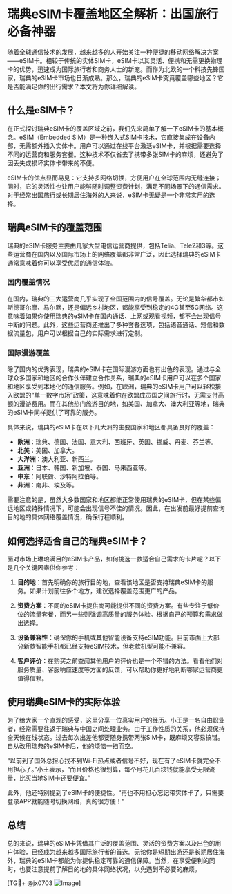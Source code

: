 # 瑞典eSIM卡覆盖地区全解析：出国旅行必备神器

随着全球通信技术的发展，越来越多的人开始关注一种便捷的移动网络解决方案——eSIM卡。相较于传统的实体SIM卡，eSIM卡以其灵活、便携和无需更换物理卡的优势，迅速成为国际旅行者和商务人士的新宠。而作为北欧的一个科技先锋国家，瑞典的eSIM卡市场也日渐成熟。那么，瑞典的eSIM卡究竟覆盖哪些地区？它是否能满足你的出行需求？本文将为你详细解读。

## 什么是eSIM卡？

在正式探讨瑞典eSIM卡的覆盖区域之前，我们先来简单了解一下eSIM卡的基本概念。eSIM（Embedded SIM）是一种嵌入式SIM卡技术，它直接集成在设备内部，无需额外插入实体卡。用户可以通过在线平台激活eSIM卡，并根据需要选择不同的运营商和服务套餐。这种技术不仅省去了携带多张SIM卡的麻烦，还避免了因丢失或损坏实体卡带来的不便。

eSIM卡的优点显而易见：它支持多网络切换，方便用户在全球范围内无缝连接；同时，它的灵活性也让用户能够随时调整资费计划，满足不同场景下的通信需求。对于经常出国旅行或长期居住海外的人来说，eSIM卡无疑是一个非常实用的选择。

## 瑞典eSIM卡的覆盖范围

瑞典的eSIM卡服务主要由几家大型电信运营商提供，包括Telia、Tele2和3等。这些运营商在国内以及国际市场上的网络覆盖都非常广泛，因此选择瑞典的eSIM卡通常意味着你可以享受优质的通信体验。

### 国内覆盖情况

在国内，瑞典的三大运营商几乎实现了全国范围内的信号覆盖。无论是繁华都市如斯德哥尔摩、马尔默，还是偏远乡村地区，都能享受到稳定的4G甚至5G网络。这意味着如果你使用瑞典的eSIM卡在国内通话、上网或观看视频，都不会出现信号中断的问题。此外，这些运营商还推出了多种套餐选项，包括语音通话、短信和数据流量包，用户可以根据自己的实际需求进行定制。

### 国际漫游覆盖

除了国内的优秀表现，瑞典的eSIM卡在国际漫游方面也有出色的表现。通过与全球众多国家和地区的合作伙伴建立合作关系，瑞典的eSIM卡用户可以在多个国家和地区享受到本地化的通信服务。例如，在欧洲，瑞典的eSIM卡用户可以轻松接入欧盟的“单一数字市场”政策，这意味着你在欧盟成员国之间旅行时，无需支付高额的漫游费用。而在其他热门旅游目的地，如美国、加拿大、澳大利亚等地，瑞典的eSIM卡同样提供了可靠的服务。

具体来说，瑞典的eSIM卡在以下几大洲的主要国家和地区都具备良好的覆盖：

- **欧洲**：瑞典、德国、法国、意大利、西班牙、英国、挪威、丹麦、芬兰等。
- **北美**：美国、加拿大。
- **大洋洲**：澳大利亚、新西兰。
- **亚洲**：日本、韩国、新加坡、泰国、马来西亚等。
- **中东**：阿联酋、沙特阿拉伯等。
- **非洲**：南非、埃及等。

需要注意的是，虽然大多数国家和地区都能正常使用瑞典的eSIM卡，但在某些偏远地区或特殊情况下，可能会出现信号不佳的情况。因此，在出发前最好提前查询目的地的具体网络覆盖情况，确保行程顺利。

## 如何选择适合自己的瑞典eSIM卡？

面对市场上琳琅满目的eSIM卡产品，如何挑选一款适合自己需求的卡片呢？以下是几个关键因素供你参考：

1. **目的地**：首先明确你的旅行目的地，查看该地区是否支持瑞典eSIM卡的服务。如果计划前往多个地方，建议选择覆盖范围更广的产品。

2. **资费方案**：不同的eSIM卡提供商可能提供不同的资费方案。有些专注于低价位的流量套餐，而另一些则强调高质量的服务体验。根据自己的预算和需求做出选择。

3. **设备兼容性**：确保你的手机或其他智能设备支持eSIM功能。目前市面上大部分新款智能手机都已经支持eSIM技术，但老款机型可能不兼容。

4. **客户评价**：在购买之前查阅其他用户的评价也是一个不错的方法。看看他们对服务质量、客服响应速度等方面的反馈，可以帮助你更好地判断哪家运营商更值得信赖。

## 使用瑞典eSIM卡的实际体验

为了给大家一个直观的感受，这里分享一位真实用户的经历。小王是一名自由职业者，经常需要往返于瑞典与中国之间处理业务。由于工作性质的关系，他必须保持全天候在线状态。过去每次出差他都要随身携带两张SIM卡，既麻烦又容易搞错。自从改用瑞典的eSIM卡后，他的烦恼一扫而空。

“以前到了国外总担心找不到Wi-Fi热点或者信号不好，现在有了eSIM卡就完全不用担心了。”小王表示，“而且价格也很划算，每个月花几百块钱就能享受无限流量，比买当地SIM卡还要便宜。”

此外，他还特别提到了eSIM卡的便捷性。“再也不用担心忘记带实体卡了，只需要登录APP就能随时切换网络，真的很方便！”

## 总结

总的来说，瑞典的eSIM卡凭借其广泛的覆盖范围、灵活的资费方案以及出色的用户体验，已经成为越来越多国际旅行者的首选。无论你是短期出游还是长期居住海外，瑞典的eSIM卡都能为你提供稳定可靠的通信保障。当然，在享受便利的同时，也要注意提前了解目的地的具体网络状况，以免遇到不必要的麻烦。

[TG💪+ @jx0703 ![Image](https://github.com/user-attachments/assets/dbca1d08-cadb-493c-b0ec-ad6f7a83f270)]